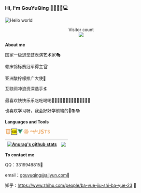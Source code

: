 <!--
**GouYuQing/GouYuQing** is a ✨ _special_ ✨ repository because its `README.md` (this file) appears on your GitHub profile.

Here are some ideas to get you started:

- 🔭 I’m currently working on ...
- 🌱 I’m currently learning ...
- 👯 I’m looking to collaborate on ...
- 🤔 I’m looking for help with ...
- 💬 Ask me about ...
- 📫 How to reach me: ...
- 😄 Pronouns: ...
- ⚡ Fun fact: ...
-->

### Hi, I'm GouYuQing  👩🏾‍💻:woman::computer:

<img src="https://raw.githubusercontent.com/sagar-viradiya/sagar-viradiya/master/resources/banner.png" alt="Hello world">

<p align="center"> 
  Visitor count<br>
  <img src="https://profile-counter.glitch.me/GouYuQing/count.svg" />
</p>

**About me**

国家一级退堂鼓表演艺术家:performing_arts:

赖床锦标赛冠军得主:trophy:

亚洲酸柠檬推广大使:lemon:

互联网冲浪资深选手:surfer:

最喜欢快快乐乐吃吃喝喝:beer::stew::fried_egg::oden::ramen::rice::honey_pot::pizza::fried_shrimp::fries::sake::curry::meat_on_bone::tropical_drink:

也喜欢学习呀，我会好好学前端的:book::books::books:

**Languages and Tools**

<code><img height="20" src="./images/html.png"/></code><code><img height="20" src="./images/css.png"/></code><code><img height="20" src="./images/vue.png"/></code><code><img height="20" src="./images/react.png"/></code>  <code><img height="20" src="./images/node.png"/></code><code><img height="20" src="./images/js.png"/></code><code><img height="20" src="./images/ts.png"/></code>

| <a href="https://github.com/anuraghazra/github-readme-stats"><img align="center" src="https://github-readme-stats.vercel.app/api?username=GouYuQing&show_icons=true&include_all_commits=true&theme=buefy&hide_border=true" alt="Anurag's github stats" /></a> | <a href="https://github.com/anuraghazra/github-readme-stats"><img align="center" src="https://github-readme-stats.vercel.app/api/top-langs/?username=GouYuQing&layout=compact&theme=buefy&hide_border=true" /></a> |
| ------------------------------------------------------------ | ------------------------------------------------------------ |

**To contact me**

QQ：3319948815:penguin:

email：gouyuqing@aliyun.com:e-mail:

知乎：https://www.zhihu.com/people/ba-yue-jiu-shi-ba-yue-23 :book:

